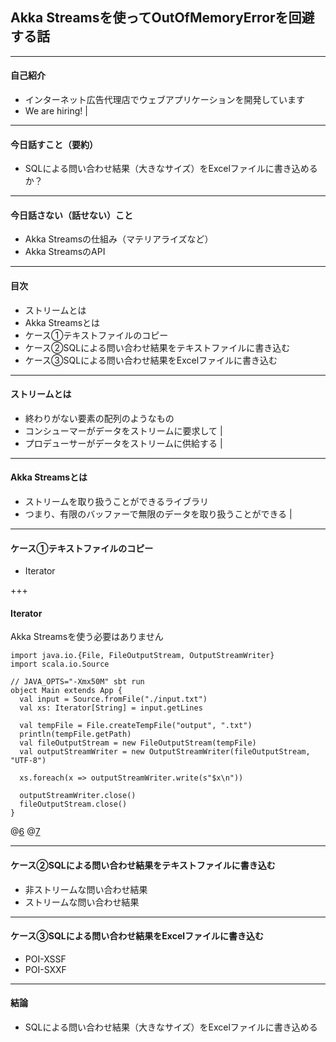 ## Akka Streamsを使ってOutOfMemoryErrorを回避する話

---

#### <span class="underline">自己紹介</span>

- インターネット広告代理店でウェブアプリケーションを開発しています
- We are hiring! |

---

#### <span class="underline">今日話すこと（要約）</span>

- SQLによる問い合わせ結果（大きなサイズ）をExcelファイルに書き込めるか？

---

#### <span class="underline">今日話さない（話せない）こと</span>

- Akka Streamsの仕組み（マテリアライズなど）
- Akka StreamsのAPI

---

#### <span class="underline">目次</span>

- ストリームとは
- Akka Streamsとは
- ケース①テキストファイルのコピー
- ケース②SQLによる問い合わせ結果をテキストファイルに書き込む
- ケース③SQLによる問い合わせ結果をExcelファイルに書き込む

---

#### <span class="underline">ストリームとは</span>

- 終わりがない要素の配列のようなもの
- コンシューマーがデータをストリームに要求して |
- プロデューサーがデータをストリームに供給する |

---

#### <span class="underline">Akka Streamsとは</span>

- ストリームを取り扱うことができるライブラリ
- つまり、有限のバッファーで無限のデータを取り扱うことができる |

---

#### <span class="underline">ケース①テキストファイルのコピー</span>

- Iterator

+++

#### <span class="underline">Iterator</span>

Akka Streamsを使う必要はありません

```
import java.io.{File, FileOutputStream, OutputStreamWriter}
import scala.io.Source

// JAVA_OPTS="-Xmx50M" sbt run
object Main extends App {
  val input = Source.fromFile("./input.txt")
  val xs: Iterator[String] = input.getLines

  val tempFile = File.createTempFile("output", ".txt")
  println(tempFile.getPath)
  val fileOutputStream = new FileOutputStream(tempFile)
  val outputStreamWriter = new OutputStreamWriter(fileOutputStream, "UTF-8")

  xs.foreach(x => outputStreamWriter.write(s"$x\n"))

  outputStreamWriter.close()
  fileOutputStream.close()
}
```
@[6](ファイルサイズが50MB以上のファイルを使います)
@[7](イテレーターなのでOutOfMemoryErrorになりません)

---

#### <span class="underline">ケース②SQLによる問い合わせ結果をテキストファイルに書き込む</span>

- 非ストリームな問い合わせ結果
- ストリームな問い合わせ結果

---

#### <span class="underline">ケース③SQLによる問い合わせ結果をExcelファイルに書き込む</span>

- POI-XSSF
- POI-SXXF

---

#### <span class="underline">結論</span>

- SQLによる問い合わせ結果（大きなサイズ）をExcelファイルに書き込める
